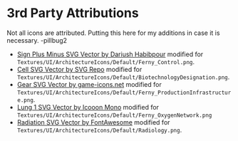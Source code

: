 # 3rd Party Attributions

Not all icons are attributed. Putting this here for my additions in case it is necessary. -pillbug2

* [Sign Plus Minus SVG Vector by Dariush Habibpour](https://www.svgrepo.com/svg/489613/sign-plus-minus)
  modified for `Textures/UI/ArchitectureIcons/Default/Ferny_Control.png`.
* [Cell SVG Vector by SVG Repo](https://www.svgrepo.com/svg/201559/cell)
  modified for `Textures/UI/ArchitectureIcons/Default/BiotechnologyDesignation.png`.
* [Gear SVG Vector by game-icons.net](https://www.svgrepo.com/svg/479352/gear)
  modified for `Textures/UI/ArchitectureIcons/Default/Ferny_ProductionInfrastructure.png`.
* [Lung 1 SVG Vector by Icooon Mono](https://www.svgrepo.com/svg/482747/lung-1)
  modified for `Textures/UI/ArchitectureIcons/Default/Ferny_OxygenNetwork.png`
* [Radiation SVG Vector by FontAwesome](https://www.svgrepo.com/svg/352387/radiation)
  modified for `Textures/UI/ArchitectureIcons/Default/Radiology.png`.
